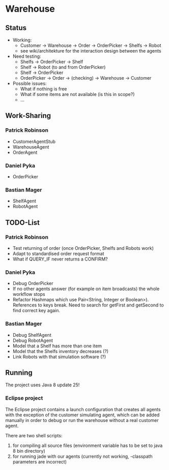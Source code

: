 # Warehouse

## Status

* Working:
	* Customer -> Warehouse -> Order -> OrderPicker -> Shelfs -> Robot
	* see wiki/architekture for the interaction design between the agents
* Need testing:
	* Shelfs -> OrderPicker -> Shelf
	* Shelf -> Robot (to and from OrderPicker)
	* Shelf -> OrderPicker
	* OrderPicker -> Order -> (checking) -> Warehouse -> Customer
* Possible issues:
	* What if nothing is free
	* What if some items are not available (is this in scope?)
	* ...

## Work-Sharing

### Patrick Robinson
* CustomerAgentStub
* WarehouseAgent
* OrderAgent

### Daniel Pyka
* OrderPicker

### Bastian Mager
* ShelfAgent
* RobotAgent

## TODO-List

### Patrick Robinson
* Test returning of order (once OrderPicker, Shelfs and Robots work)
* Adapt to standardised order request format
* What if QUERY_IF never returns a CONFIRM?

### Daniel Pyka
* Debug OrderPicker
* If no other agents answer (for example on item broadcasts) the whole workflow stops
* Refactor Hashmaps which use Pair<String, Integer or Boolean>). References to keys break. Need to search for getFirst and getSecond to find correct key again.

### Bastian Mager
* Debug ShelfAgent
* Debug RobotAgent
* Model that a Shelf has more than one item
* Model that the Shelfs inventory decreases (?) 
* Link Robots with that simulation software (?)

## Running

The project uses Java 8 update 25!

### Eclipse project

The Eclipse project contains a launch configuration that creates all agents with the exception of the customer simulating agent, which can be added manually  in order to debug or run the warehouse without a real customer agent.

There are two shell scripts:
1. for compiling all source files (environment variable has to be set to java 8 bin directory)
2. for running jade with our agents (currently not working, -classpath parameters are incorrect)
